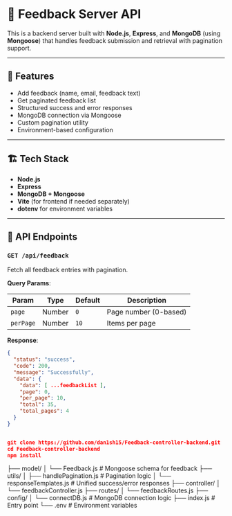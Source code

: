 # 📡 Feedback Server API

This is a backend server built with **Node.js**, **Express**, and **MongoDB** (using **Mongoose**) that handles feedback submission and retrieval with pagination support.

---

## 🚀 Features

- Add feedback (name, email, feedback text)
- Get paginated feedback list
- Structured success and error responses
- MongoDB connection via Mongoose
- Custom pagination utility
- Environment-based configuration

---

## 🏗️ Tech Stack

- **Node.js**
- **Express**
- **MongoDB + Mongoose**
- **Vite** (for frontend if needed separately)
- **dotenv** for environment variables

---

## 🧪 API Endpoints

### `GET /api/feedback`

Fetch all feedback entries with pagination.

**Query Params**:

| Param     | Type   | Default | Description           |
|-----------|--------|---------|-----------------------|
| `page`    | Number | `0`     | Page number (0-based) |
| `perPage` | Number | `10`    | Items per page        |

**Response**:
```json
{
  "status": "success",
  "code": 200,
  "message": "Successfully",
  "data": {
    "data": [ ...feedbackList ],
    "page": 0,
    "per_page": 10,
    "total": 35,
    "total_pages": 4
  }
}


git clone https://github.com/dan1sh15/Feedback-controller-backend.git
cd Feedback-controller-backend
npm install

```
├── model/
│   └── Feedback.js         # Mongoose schema for feedback
├── utils/
│   ├── handlePagination.js # Pagination logic
│   └── responseTemplates.js # Unified success/error responses
├── controller/
│   └── feedbackController.js
├── routes/
│   └── feedbackRoutes.js
├── config/
│   └── connectDB.js        # MongoDB connection logic
├── index.js               # Entry point
└── .env                    # Environment variables

```
